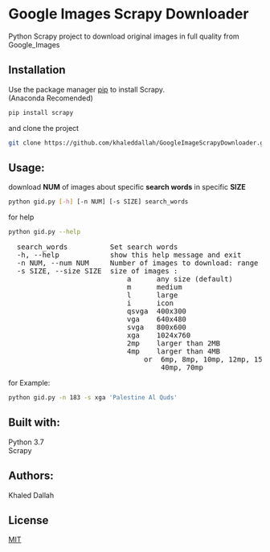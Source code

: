 # Google Images Scrapy Downloader
Python Scrapy project to download original images in full quality from Google_Images 

## Installation

Use the package manager [pip](https://pip.pypa.io/en/stable/) to install Scrapy.  
(Anaconda Recomended)
```bash
pip install scrapy
```
and clone the project
```bash
git clone https://github.com/khaleddallah/GoogleImageScrapyDownloader.git
```


## Usage:

download <b>NUM</b> of images about specific <b>search words</b> in specific <b>SIZE</b> 
```bash
python gid.py [-h] [-n NUM] [-s SIZE] search_words  
```    

for help 
```bash
python gid.py --help
```
<pre>
  search_words          Set search words  
  -h, --help            show this help message and exit  
  -n NUM, --num NUM     Number of images to download: range between [1 , 800]  
  -s SIZE, --size SIZE  size of images :  
                        	a      any size (default)    
                        	m      medium  
                        	l      large  
                        	i      icon  
                        	qsvga  400x300  
                        	vga    640x480  
                        	svga   800x600  
                        	xga    1024x760  
                        	2mp    larger than 2MB  
                        	4mp    larger than 4MB  
                        		or  6mp, 8mp, 10mp, 12mp, 15mp, 20mp,  
                        			40mp, 70mp   
</pre>    

for Example:
```bash
python gid.py -n 183 -s xga 'Palestine Al Quds'
```   
                           
## Built with:
Python 3.7  
Scrapy  

## Authors:
Khaled Dallah 

## License  
[MIT](https://choosealicense.com/licenses/mit/)  
